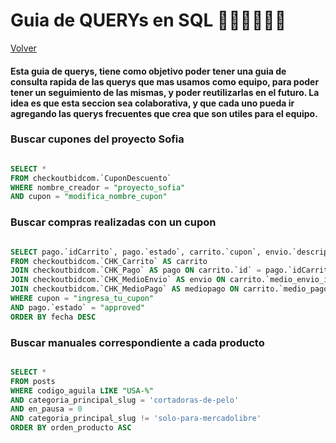 # Guia de QUERYs en SQL 🧑🏻‍💻👩🏻‍💻

[Volver](/index)

#### Esta guia de querys, tiene como objetivo poder tener una guia de consulta rapida de las querys que mas usamos como equipo, para poder tener un seguimiento de las mismas, y poder reutilizarlas en el futuro. La idea es que esta seccion sea colaborativa, y que cada uno pueda ir agregando las querys frecuentes que crea que son utiles para el equipo.


### Buscar cupones del proyecto Sofia

```sql

SELECT * 
FROM checkoutbidcom.`CuponDescuento` 
WHERE nombre_creador = "proyecto_sofia" 
AND cupon = "modifica_nombre_cupon"

```

### Buscar compras realizadas con un cupon


```sql

SELECT pago.`idCarrito`, pago.`estado`, carrito.`cupon`, envio.`descripcion`, pago.`detalleEstado`, pago.`estado`, mediopago.`descripcion`
FROM checkoutbidcom.`CHK_Carrito` AS carrito
JOIN checkoutbidcom.`CHK_Pago` AS pago ON carrito.`id` = pago.`idCarrito`
JOIN checkoutbidcom.`CHK_MedioEnvio` AS envio ON carrito.`medio_envio_id` = envio.`id`
JOIN checkoutbidcom.`CHK_MedioPago` AS mediopago ON carrito.`medio_pago_id` = mediopago.`id`
WHERE cupon = "ingresa_tu_cupon"
AND pago.`estado` = "approved"
ORDER BY fecha DESC 

```

### Buscar manuales correspondiente a cada producto


```sql

SELECT *
FROM posts
WHERE codigo_aguila LIKE "USA-%"
AND categoria_principal_slug = 'cortadoras-de-pelo'
AND en_pausa = 0
AND categoria_principal_slug != 'solo-para-mercadolibre'
ORDER BY orden_producto ASC

```